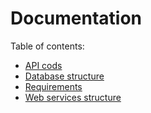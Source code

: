 # Documentation

Table of contents:

- [API cods](./api/README.md)
- [Database structure](./database.md)
- [Requirements](./requirements.md)
- [Web services structure](./services-structure.md)
